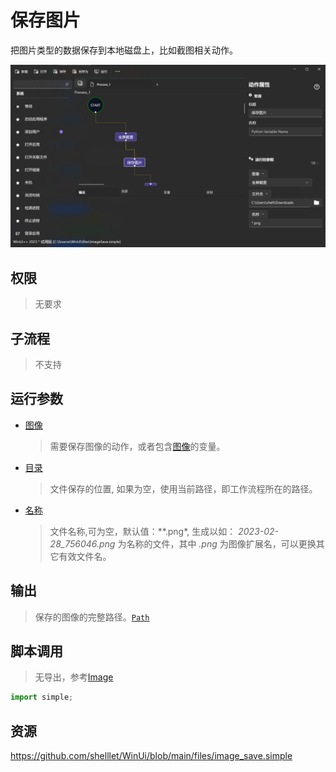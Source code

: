 # 保存图片 
把图片类型的数据保存到本地磁盘上，比如截图相关动作。

![ImageSave](./images/04.png ':size=90%')
## 权限
> 无要求
## 子流程
> 不支持

## 运行参数

* [图像](./types/Image.md)
  > 需要保存图像的动作，或者包含[图像](./types/Image.md)的变量。
* [目录](./types/Path.md)
  > 文件保存的位置, 如果为空，使用当前路径，即工作流程所在的路径。
* [名称](./types/String.md)
  > 文件名称,可为空，默认值：**.png*, 生成以如： *2023-02-28_756046.png* 为名称的文件，其中 *.png* 为图像扩展名，可以更换其它有效文件名。


## 输出
> 保存的图像的完整路径。[`Path`](./types/Image.md)


## 脚本调用

>   无导出，参考[Image](./types/Image.md)
```python
import simple;

```

## 资源

https://github.com/shelllet/WinUi/blob/main/files/image_save.simple
